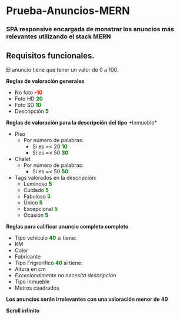 # Prueba-Anuncios-MERN
### SPA responsive encargada de monstrar los anuncios más relevantes utilizando el stack MERN
## Requisitos funcionales.
El anuncio tiene que tener un valor de 0 a 100.

**Reglas de valoración generales**

- No foto <span style="color:red">**-10**</span>
- Foto HD <span style="color:green">**20**</span>
- Foto SD <span style="color:green">**10**</span>
- Descripción <span style="color:green">**5**</span>

**Reglas de valoración para la descripción del tipo** +Inmueble*

- Piso
  - Por número de palabras:
    - Si es =< 20 <span style="color:green">**10**</span>
    - Si es =< 50 <span style="color:green">**30**</span>
- Chalet
  - Por número de palabras:
    - Si es =< 50 <span style="color:green">**50**</span>
- Tags valorados en la descripción:
  - Luminoso <span style="color:green">**5**</span>
  - Cuidado <span style="color:green">**5**</span>
  - Fabuloso <span style="color:green">**5**</span>
  - Único <span style="color:green">**5**</span>
  - Excepcional <span style="color:green">**5**</span>
  - Ocasión <span style="color:green">**5**</span>
  
**Reglas para calificar anuncio completo completo**

- Tipo vehículo <span style="color:green">**40**</span> si tiene:
 - KM
 - Color
 - Fabricante
- Tipo Frigrorífico <span style="color:green">**40**</span> si tiene:
 - Altura en cm
 - *Excecionalmente no necesita descripción*
- Tipo Inmueble
 - Metros cuadrados
 
 **Los anuncios serán irrelevantes con una valoración menor de 40**
 
 **Scroll infinito** 
  
    

